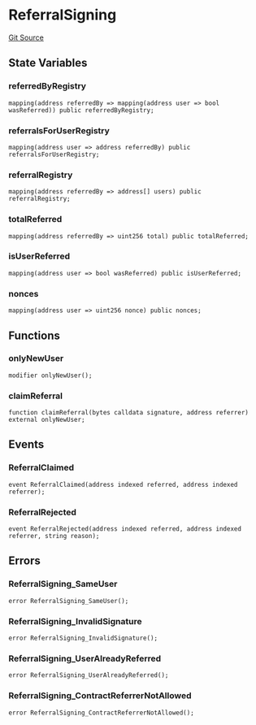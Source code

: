 # ReferralSigning
[Git Source](https://github.com/malda-protocol/malda-lending/blob/ae9b756ce0322e339daafd68cf97592f5de2033d/src\referral\ReferralSigning.sol)


## State Variables
### referredByRegistry

```solidity
mapping(address referredBy => mapping(address user => bool wasReferred)) public referredByRegistry;
```


### referralsForUserRegistry

```solidity
mapping(address user => address referredBy) public referralsForUserRegistry;
```


### referralRegistry

```solidity
mapping(address referredBy => address[] users) public referralRegistry;
```


### totalReferred

```solidity
mapping(address referredBy => uint256 total) public totalReferred;
```


### isUserReferred

```solidity
mapping(address user => bool wasReferred) public isUserReferred;
```


### nonces

```solidity
mapping(address user => uint256 nonce) public nonces;
```


## Functions
### onlyNewUser


```solidity
modifier onlyNewUser();
```

### claimReferral


```solidity
function claimReferral(bytes calldata signature, address referrer) external onlyNewUser;
```

## Events
### ReferralClaimed

```solidity
event ReferralClaimed(address indexed referred, address indexed referrer);
```

### ReferralRejected

```solidity
event ReferralRejected(address indexed referred, address indexed referrer, string reason);
```

## Errors
### ReferralSigning_SameUser

```solidity
error ReferralSigning_SameUser();
```

### ReferralSigning_InvalidSignature

```solidity
error ReferralSigning_InvalidSignature();
```

### ReferralSigning_UserAlreadyReferred

```solidity
error ReferralSigning_UserAlreadyReferred();
```

### ReferralSigning_ContractReferrerNotAllowed

```solidity
error ReferralSigning_ContractReferrerNotAllowed();
```

